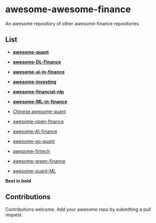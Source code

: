 # awesome-awesome-finance
An awesome repository of other awesome-finance repositories

## List
- **[awesome-quant](https://github.com/wilsonfreitas/awesome-quant)**
- **[awesome-DL-Finance](https://github.com/jmvines20/georgezouq-awesome-deep-reinforcement-learning-in-finance)**
- **[awesome-ai-in-finance](https://github.com/georgezouq/awesome-ai-in-finance)**
- **[awesome-investing](https://github.com/mr-karan/awesome-investing)**
- **[awesome-financial-nlp](https://github.com/icoxfog417/awesome-financial-nlp)**
- **[awesome-ML-in-finance](https://github.com/monocash/Awesome-ML-in-Finance)**

- [Chinese awesome-quant](https://github.com/thuquant/awesome-quant)
- [awesome-open-finance](https://github.com/quantmind/awesome-open-finance)
- [awesome-AI-finance](https://github.com/qqlearn123/awesome-aifinance)
- [awesome-go-quant](https://github.com/goex-top/awesome-go-quant)
- [awesome-fintech](https://github.com/litaotao/Awesome-FinTech)
- [awesome-green-finance](https://github.com/tgbn/awesome-green-finance)
- [awesome-quant-ML](https://github.com/kyrcha/awesome-quant-ml)

**Best in bold**

## Contributions
Contributions welcome. Add your awesome repo by submitting a pull request.
